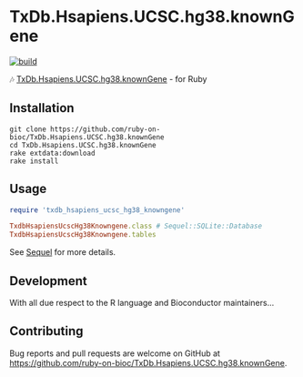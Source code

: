 # TxDb.Hsapiens.UCSC.hg38.knownGene

[![build](https://github.com/ruby-on-bioc/TxDb.Hsapiens.UCSC.hg38.knownGene/actions/workflows/ci.yml/badge.svg)](https://github.com/ruby-on-bioc/TxDb.Hsapiens.UCSC.hg38.knownGene/actions/workflows/ci.yml)

:notes: [TxDb.Hsapiens.UCSC.hg38.knownGene](https://bioconductor.org/packages/TxDb.Hsapiens.UCSC.hg38.knownGene/) - for Ruby

## Installation

```
git clone https://github.com/ruby-on-bioc/TxDb.Hsapiens.UCSC.hg38.knownGene
cd TxDb.Hsapiens.UCSC.hg38.knownGene
rake extdata:download
rake install
```

## Usage

```ruby
require 'txdb_hsapiens_ucsc_hg38_knowngene'

TxdbHsapiensUcscHg38Knowngene.class # Sequel::SQLite::Database
TxdbHsapiensUcscHg38Knowngene.tables
```

See [Sequel](https://github.com/jeremyevans/sequel) for more details.

## Development

With all due respect to the R language and Bioconductor maintainers...

## Contributing

Bug reports and pull requests are welcome on GitHub at https://github.com/ruby-on-bioc/TxDb.Hsapiens.UCSC.hg38.knownGene.
